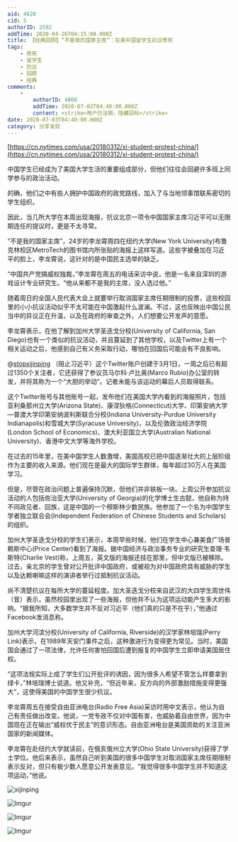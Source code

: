 ```yaml
---
aid: 4620
cid: 5
authorID: 2592
addTime: 2020-04-26T04:15:00.000Z
title: 【经典回顾】“不是我的国家主席”：在美中国留学生抗议修宪
tags:
    - 修宪
    - 留学生
    - 抗议
    - 回顾
    - 经典
comments:
    -
        authorID: 4866
        addTime: 2020-07-03T04:40:00.000Z
        content: <strike>用户已注销，隐藏回帖</strike>
date: 2020-07-03T04:40:00.000Z
category: 分享发现
---
```


[https://cn.nytimes.com/usa/20180312/xi-student-protest-china/](https://cn.nytimes.com/usa/20180312/xi-student-protest-china/)

中国学生已经成为了美国大学生活的重要组成部分，但他们往往会回避许多班上同学参与的政治活动。

的确，他们之中有些人拥护中国政府的政党路线，加入了与当地领事馆联系密切的学生组织。

因此，当几所大学在本周出现海报，抗议北京一项令中国国家主席习近平可以无限期连任的提议时，更是不太寻常。

“不是我的国家主席”，24岁的李龙霄周四在纽约大学(New York University)布鲁克林校区MetroTech的图书馆内所张贴的海报上这样写道。这些字被叠加在习近平的脸上，李龙霄说，这针对的是中国民主选举的缺乏。

“中国共产党搞威权独裁，”李龙霄在周五的电话采访中说，他是一名来自深圳的游戏设计专业研究生。“他从来都不是我的主席，没人选过他。”

随着周日的全国人民代表大会上就要举行取消国家主席任期限制的投票，这些校园里的小小抗议活动似乎不太可能在中国激起什么波澜。不过，这也反映出中国公民当中的异议正在升温，以及在政府的审查之外，人们想要公开发声的意愿。

李龙霄表示，在他了解到加州大学圣迭戈分校(University of California, San Diego)也有一个类似的抗议活动，并且蔓延到了其他学校，以及Twitter上有一个相关运动之后，他感到自己有义务采取行动，哪怕在回国后可能会有不良影响。

@[stopxijinping](/member/stopxijinping) （阻止习近平）这个Twitter账户创建于3月1日，一周之后已有超过1350个关注者，它还获得了参议员马尔科·卢比奥(Marco Rubio)办公室的转发，并将其称为一个“大胆的举动”。记者未能与该运动的幕后人员取得联系。

这个Twitter账号与其他账号一起，发布他们在美国大学内看到的海报照片，包括亚利桑那州立大学(Arizona State)、康涅狄格(Connecticut)大学、印第安纳大学—普渡大学印第安纳波利斯联合分校(Indiana University-Purdue University Indianapolis)和雪城大学(Syracuse University)，以及伦敦政治经济学院(London School of Economics)、澳大利亚国立大学(Australian National University)、香港中文大学等海外学校。

在过去的15年里，在美中国学生人数激增，美国高校已把中国逐渐壮大的上层阶级作为主要的收入来源。他们现在是最大的国际学生群体，每年超过30万人在美国学习。

但是，尽管在政治问题上普遍保持沉默，但他们并非铁板一块。上周公开参加抗议活动的人包括佐治亚大学(University of Georgia)的化学博士生古懿，他自称为持不同政见者、回族，这是中国的一个穆斯林少数民族。他参加了一个名为中国学生学者独立联合会(Independent Federation of Chinese Students and Scholars)的组织。

加州大学圣迭戈分校的学生们表示，本周早些时候，他们在学生中心兼美食广场普赖斯中心(Price Center)看到了海报。据中国经济与政治事务专业的研究生查理·韦斯特(Charlie Vest)称，上周五，英文版的海报还挂在那里，但中文版已被移除。过去，亲北京的学生曾对公开批评中国政府，或被视为对中国政府具有威胁的学生以及达赖喇嘛这样的演讲者举行过抵制抗议活动。

尚不清楚抗议在每所大学的蔓延程度。加大圣迭戈分校来自武汉的大四学生周世伟（音）表示，虽然校园里出现了一些海报，但他并不认为这项运动能产生多大的影响。“据我所知，大多数学生并不反对习近平（他们真的只是不在乎），”他通过Facebook发消息称。

加州大学河滨分校(University of California, Riverside)的汉学家林培瑞(Perry Link)表示，在1989年天安门事件之后，这种激进行为变得更为常见。当时，美国国会通过了一项法律，允许任何害怕回国后遭到报复的中国学生立即申请美国居住权。

“这项法规实际上成了学生们公开批评的诱因，因为很多人希望不管怎么样要拿到绿卡，”林培瑞博士说道。他又补充，“但近年来，反方向的外部激励措施变得更强大”，这使得美国的中国学生很少抗议。

李龙霄周五在接受自由亚洲电台(Radio Free Asia)采访时用中文表示，他认为自己有责任做出改变。他说，一党专政不仅对中国有害，也威胁着自由世界，因为中国现在正在输出“威权优于民主”的意识形态。自由亚洲电台是美国资助的关注亚洲国家的新闻媒体。

李龙霄在赴纽约大学就读前，在俄亥俄州立大学(Ohio State University)获得了学士学位。他后来表示，虽然自己听到美国的很多中国学生对取消国家主席任期限制表示反对，但只有极少数人愿意公开发表意见。“我觉得很多中国学生并不知道这项运动，”他说。

![xijinping](https://i.imgur.com/UWMtA5y.png)

![Imgur](https://i.imgur.com/W30VivO.png)

![Imgur](https://i.imgur.com/H3HqoNJ.png)

![Imgur](https://i.imgur.com/rpx33kw.png)
